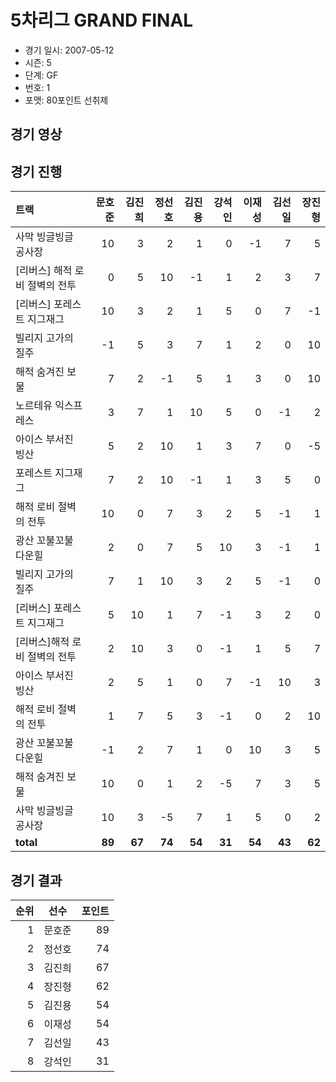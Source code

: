 # 5차리그 GRAND FINAL

- 경기 일시: 2007-05-12
- 시즌: 5
- 단계: GF
- 번호: 1
- 포맷: 80포인트 선취제





## 경기 영상
## 경기 진행

| 트랙 | 문호준 | 김진희 | 정선호 | 김진용 | 강석인 | 이재성 | 김선일 | 장진형 |
|:---|---:|---:|---:|---:|---:|---:|---:|---:|
| 사막 빙글빙글 공사장 | 10 | 3 | 2 | 1 | 0 | -1 | 7 | 5 |
| [리버스] 해적 로비 절벽의 전투 | 0 | 5 | 10 | -1 | 1 | 2 | 3 | 7 |
| [리버스] 포레스트 지그재그 | 10 | 3 | 2 | 1 | 5 | 0 | 7 | -1 |
| 빌리지 고가의 질주 | -1 | 5 | 3 | 7 | 1 | 2 | 0 | 10 |
| 해적 숨겨진 보물 | 7 | 2 | -1 | 5 | 1 | 3 | 0 | 10 |
| 노르테유 익스프레스 | 3 | 7 | 1 | 10 | 5 | 0 | -1 | 2 |
| 아이스 부서진 빙산 | 5 | 2 | 10 | 1 | 3 | 7 | 0 | -5 |
| 포레스트 지그재그 | 7 | 2 | 10 | -1 | 1 | 3 | 5 | 0 |
| 해적 로비 절벽의 전투 | 10 | 0 | 7 | 3 | 2 | 5 | -1 | 1 |
| 광산 꼬불꼬불 다운힐 | 2 | 0 | 7 | 5 | 10 | 3 | -1 | 1 |
| 빌리지 고가의 질주 | 7 | 1 | 10 | 3 | 2 | 5 | -1 | 0 |
| [리버스] 포레스트 지그재그 | 5 | 10 | 1 | 7 | -1 | 3 | 2 | 0 |
| [리버스]해적 로비 절벽의 전투 | 2 | 10 | 3 | 0 | -1 | 1 | 5 | 7 |
| 아이스 부서진 빙산 | 2 | 5 | 1 | 0 | 7 | -1 | 10 | 3 |
| 해적 로비 절벽의 전투 | 1 | 7 | 5 | 3 | -1 | 0 | 2 | 10 |
| 광산 꼬불꼬불 다운힐 | -1 | 2 | 7 | 1 | 0 | 10 | 3 | 5 |
| 해적 숨겨진 보물 | 10 | 0 | 1 | 2 | -5 | 7 | 3 | 5 |
| 사막 빙글빙글 공사장 | 10 | 3 | -5 | 7 | 1 | 5 | 0 | 2 |
| __total__ | __89__ | __67__ | __74__ | __54__ | __31__ | __54__ | __43__ | __62__ |




## 경기 결과

| 순위 | 선수 | 포인트 |
|---:|:---:|---:|
| 1 | 문호준 | 89 |
| 2 | 정선호 | 74 |
| 3 | 김진희 | 67 |
| 4 | 장진형 | 62 |
| 5 | 김진용 | 54 |
| 6 | 이재성 | 54 |
| 7 | 김선일 | 43 |
| 8 | 강석인 | 31 |

